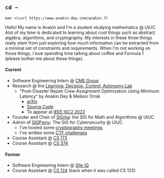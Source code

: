 ## `cd ~`

`man <(curl https://www.anakin-dey.com/anakin.7) `

Hello! My name is Anakin and I'm a student studying mathematics @ UIUC. Alot of my time is dedicated to learning about cool things such as abstract algebra, algorithms, and cryptography. My interests in these three things really stem from just exploring how much information can be extracted from a minimal set of constraints and requirements. When I'm not working on those things, I love spending time talking about coffee and Formula 1 (please bother me about these things). 

#### Current

* Software Engineering Intern @ [CME Group](https://www.cmegroup.com/)
* Research @ the [Learning, Decision, Control, Autonomy Lab](https://mornik.web.illinois.edu/research/group/)
  * "Post-Disaster Repair Crew Assignment Optimization Using Minimum Latency" by Anakin Dey & Melkior Ornik
    * [arXiv](https://arxiv.org/pdf/2206.00597.pdf)
    * [Source Code](https://github.com/leadcatlab/MWLP-Storm-Repair)
    * To appear at [IEEE ISC2 2022](https://attend.ieee.org/isc2-2022/)
* Founder and Chair of [SIGma](https://github.com/SIGma-UIUC): the SIG for Math and Algorithms @ UIUC
* Admin of [SIGPwny](https://sigpwny.com/): The SIG for Cybersecurity @ UIUC
  * I've hosted some [cryptography meetings](https://sigpwny.com/presentation/)
  * I've written some [CTF challenges](https://sigpwny.com/event/)
* Course Assistant @ [CS 173](https://courses.grainger.illinois.edu/cs173/fa2021/ALL-lectures/)
* Course Assistant @ [CS 374](https://courses.engr.illinois.edu/cs374/sp2022/A/)

#### Former
* Software Engineering Intern @ [Site IQ](http://www.site-iq.com/)
* Course Assistant @ [CS 124](https://www.cs124.org/) (back when it was called CS 125)
